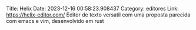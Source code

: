 Title: Helix
Date: 2023-12-16 00:58:23.908437
Category: editores
Link: https://helix-editor.com/
Editor de texto versatil com uma proposta parecida com emacs e vim, desenvolvido em rust
